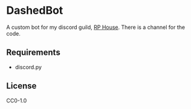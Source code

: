 # DashedBot

A custom bot for my discord guild, [RP House](https://discord.gg/gb5dMX4).
There is a channel for the code.

## Requirements

  - discord.py
  
## License

CC0-1.0